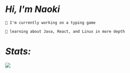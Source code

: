 # _Hi, I'm Naoki_

```💯 I'm currently working on a typing game```

```🎴 learning about Java, React, and Linux in more depth```

# _Stats:_

![](https://github-readme-stats.vercel.app/api/top-langs/?username=NaokiTM&lang_count=20&layout=pie&theme=dark&include_all_commits=true)
